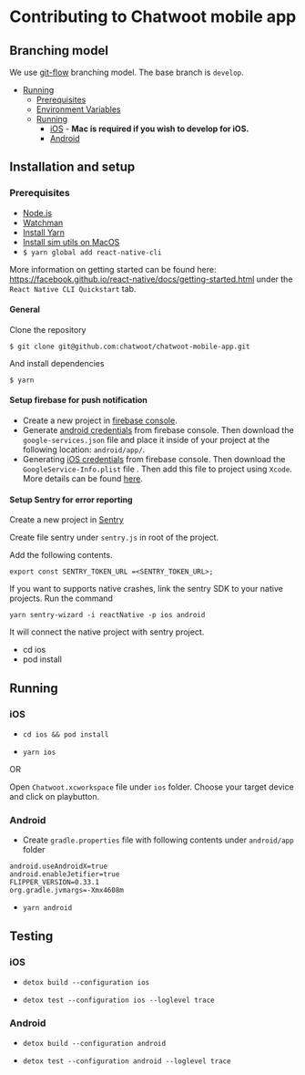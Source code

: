 # Contributing to Chatwoot mobile app

## Branching model

We use [git-flow](https://nvie.com/posts/a-successful-git-branching-model/) branching model. The base branch is `develop`.

- [Running](#running)
  - [Prerequisites](#prerequisites)
  - [Environment Variables](#environment-variables)
  - [Running](#running-1)
    - [iOS](#ios) - **Mac is required if you wish to develop for iOS.**
    - [Android](#android)

## Installation and setup

### Prerequisites

- [Node.js](https://nodejs.org/en/download/)
- [Watchman](https://facebook.github.io/watchman/docs/install.html)
- [Install Yarn](https://yarnpkg.com/en/docs/install)
- [Install sim utils on MacOS](https://github.com/wix/homebrew-brew)
- `$ yarn global add react-native-cli`

More information on getting started can be found here: https://facebook.github.io/react-native/docs/getting-started.html under the `React Native CLI Quickstart` tab.

#### General

Clone the repository

`$ git clone git@github.com:chatwoot/chatwoot-mobile-app.git`

And install dependencies

`$ yarn`

#### Setup firebase for push notification

- Create a new project in [firebase console](https://console.firebase.google.com/).
- Generate [android credentials](https://rnfirebase.io/#generating-android-credentials) from firebase console. Then download the `google-services.json` file and place it inside of your project at the following location: `android/app/`.
- Generating [iOS credentials](https://rnfirebase.io/#generating-ios-credentials) from firebase console. Then download the `GoogleService-Info.plist` file . Then add this file to project using `Xcode`. More details can be found [here](https://rnfirebase.io/#3-ios-setup).

#### Setup Sentry for error reporting

Create a new project in [Sentry](https://sentry.io/for/react-native/)

Create file sentry under `sentry.js` in root of the project.

Add the following contents.

```
export const SENTRY_TOKEN_URL =<SENTRY_TOKEN_URL>;
```

If you want to supports native crashes, link the sentry SDK to your native projects.
Run the command

```
yarn sentry-wizard -i reactNative -p ios android

```

It will connect the native project with sentry project.

- cd ios
- pod install

## Running

### iOS

- `cd ios && pod install`

- `yarn ios`

OR

Open `Chatwoot.xcworkspace` file under `ios` folder. Choose your target device and click on playbutton.

### Android

- Create `gradle.properties` file with following contents under `android/app` folder

```
android.useAndroidX=true
android.enableJetifier=true
FLIPPER_VERSION=0.33.1
org.gradle.jvmargs=-Xmx4608m
```

- `yarn android`

## Testing

### iOS

- `detox build --configuration ios`

- `detox test --configuration ios --loglevel trace`


### Android

- `detox build --configuration android`

- `detox test --configuration android --loglevel trace`
